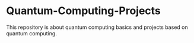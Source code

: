 # Quantum-Computing-Projects
This repository is about quantum computing basics and projects based on quantum computing.
